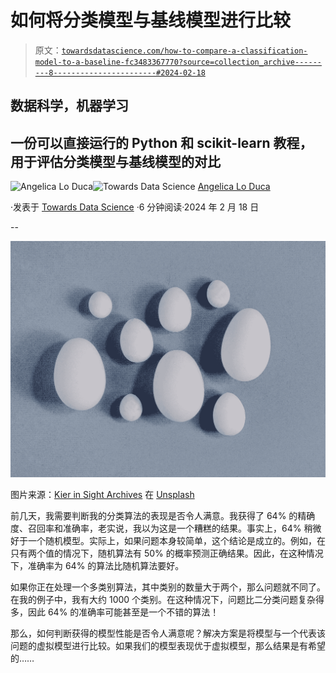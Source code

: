 # 如何将分类模型与基线模型进行比较

> 原文：[`towardsdatascience.com/how-to-compare-a-classification-model-to-a-baseline-fc3483367770?source=collection_archive---------8-----------------------#2024-02-18`](https://towardsdatascience.com/how-to-compare-a-classification-model-to-a-baseline-fc3483367770?source=collection_archive---------8-----------------------#2024-02-18)

## 数据科学，机器学习

## 一份可以直接运行的 Python 和 scikit-learn 教程，用于评估分类模型与基线模型的对比

[](https://alod83.medium.com/?source=post_page---byline--fc3483367770--------------------------------)![Angelica Lo Duca](https://alod83.medium.com/?source=post_page---byline--fc3483367770--------------------------------)[](https://towardsdatascience.com/?source=post_page---byline--fc3483367770--------------------------------)![Towards Data Science](https://towardsdatascience.com/?source=post_page---byline--fc3483367770--------------------------------) [Angelica Lo Duca](https://alod83.medium.com/?source=post_page---byline--fc3483367770--------------------------------)

·发表于 [Towards Data Science](https://towardsdatascience.com/?source=post_page---byline--fc3483367770--------------------------------) ·6 分钟阅读·2024 年 2 月 18 日

--

![](img/daf0af15dbadd313f17253df0fb5a24f.png)

图片来源：[Kier in Sight Archives](https://unsplash.com/@kierinsightarchives?utm_source=medium&utm_medium=referral) 在 [Unsplash](https://unsplash.com/?utm_source=medium&utm_medium=referral)

前几天，我需要判断我的分类算法的表现是否令人满意。我获得了 64% 的精确度、召回率和准确率，老实说，我以为这是一个糟糕的结果。事实上，64% 稍微好于一个随机模型。实际上，如果问题本身较简单，这个结论是成立的。例如，在只有两个值的情况下，随机算法有 50% 的概率预测正确结果。因此，在这种情况下，准确率为 64% 的算法比随机算法要好。

如果你正在处理一个多类别算法，其中类别的数量大于两个，那么问题就不同了。在我的例子中，我有大约 1000 个类别。在这种情况下，问题比二分类问题复杂得多，因此 64% 的准确率可能甚至是一个不错的算法！

那么，如何判断获得的模型性能是否令人满意呢？解决方案是将模型与一个代表该问题的虚拟模型进行比较。如果我们的模型表现优于虚拟模型，那么结果是有希望的……
